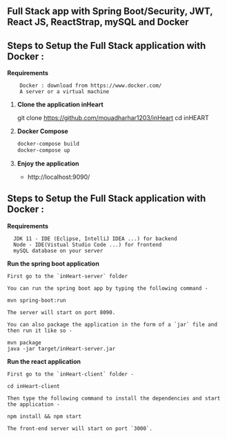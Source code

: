 ## Full Stack app with Spring Boot/Security, JWT, React JS, ReactStrap, mySQL and Docker



## Steps to Setup the Full Stack application with Docker :

  **Requirements**

	    Docker : download from https://www.docker.com/
	    A server or a virtual machine
	

1. **Clone the application inHeart**

	git clone https://github.com/mouadharhar1203/inHeart
	cd inHEART

2. **Docker Compose**

      ```bash
      docker-compose build
      docker-compose up
      ```


3. **Enjoy the application**

	+ http://localhost:9090/


## Steps to Setup the Full Stack application with Docker :

  **Requirements**

      JDK 11 - IDE (Eclipse, IntelliJ IDEA ...) for backend
      Node - IDE(Vistual Studio Code ...) for frontend
      mySQL database on your server
	
**Run the spring boot application**
	
	First go to the `inHeart-server` folder 
	
	You can run the spring boot app by typing the following command -

	mvn spring-boot:run

	The server will start on port 8090.

	You can also package the application in the form of a `jar` file and then run it like so -

	mvn package
	java -jar target/inHeart-server.jar

**Run the react application**

	First go to the `inHeart-client` folder -

	cd inHeart-client

	Then type the following command to install the dependencies and start the application -

	npm install && npm start

	The front-end server will start on port `3000`.
